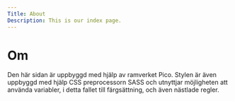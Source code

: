 ```yaml
---
Title: About
Description: This is our index page.
---
```


Om
==========================

Den här sidan är uppbyggd med hjälp av ramverket Pico. Stylen är även uppbyggd med hjälp CSS preprocessorn SASS och utnyttjar
möjligheten att använda variabler, i detta fallet till färgsättning, och även nästlade regler.
